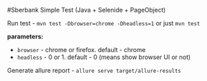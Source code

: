#Sberbank Simple Test (Java + Selenide + PageObject) 

Run test - `mvn test -Dbrowser=chrome -Dheadless=1` or just `mvn test`

**parameters:**

- `browser` - chrome or firefox. default - chrome 
- `headless` - 0 or 1. default - 0 (means show browser UI or not)

Generate allure report  - `allure serve target/allure-results`
